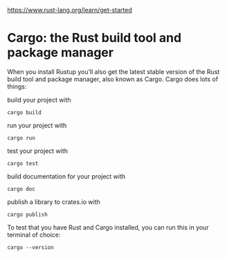 https://www.rust-lang.org/learn/get-started

# Cargo: the Rust build tool and package manager
When you install Rustup you’ll also get the latest stable version of the Rust build tool and package manager, also known as Cargo. Cargo does lots of things:

build your project with 
```
cargo build
```

run your project with 
```
cargo run
```

test your project with 
```
cargo test
```

build documentation for your project with 
```
cargo doc
```

publish a library to crates.io with 
```
cargo publish
```

To test that you have Rust and Cargo installed, you can run this in your terminal of choice:
```
cargo --version
```
